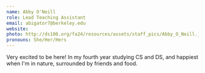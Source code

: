 ```yaml
---
name: Abby O'Neill
role: Lead Teaching Assistant
email: abigator7@berkeley.edu 
website: 
photo: http://ds100.org/fa24/resources/assets/staff_pics/Abby_O_Neill.jpg
pronouns: She/Her/Hers
---
```

Very excited to be here! In my fourth year studying CS and DS, and happiest when I'm in nature, surrounded by friends and food.